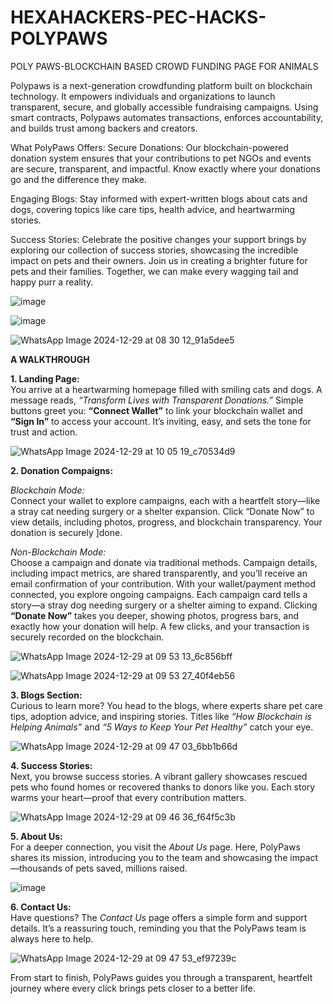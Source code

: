 # HEXAHACKERS-PEC-HACKS-POLYPAWS
POLY PAWS-BLOCKCHAIN BASED CROWD FUNDING PAGE FOR ANIMALS

Polypaws is a next-generation crowdfunding platform built on blockchain technology. It empowers individuals and organizations to launch transparent, secure, and globally accessible fundraising campaigns. Using smart contracts, Polypaws automates transactions, enforces accountability, and builds trust among backers and creators.

What PolyPaws Offers:
Secure Donations: Our blockchain-powered donation system ensures that your contributions to pet NGOs and events are secure, transparent, and impactful. Know exactly where your donations go and the difference they make.

Engaging Blogs: Stay informed with expert-written blogs about cats and dogs, covering topics like care tips, health advice, and heartwarming stories.

Success Stories: Celebrate the positive changes your support brings by exploring our collection of success stories, showcasing the incredible impact on pets and their owners.
Join us in creating a brighter future for pets and their families. Together, we can make every wagging tail and happy purr a reality.

![image](https://github.com/user-attachments/assets/60744c8e-aec4-4974-aa98-018ec0969de5)

![image](https://github.com/user-attachments/assets/f11686be-273e-40dd-9401-7fada206e08b)

![WhatsApp Image 2024-12-29 at 08 30 12_91a5dee5](https://github.com/user-attachments/assets/6851af9c-8b92-44b3-8e79-639ebc02ed29)


**A WALKTHROUGH**

**1. Landing Page:**  
You arrive at a heartwarming homepage filled with smiling cats and dogs. A message reads, *“Transform Lives with Transparent Donations.”* Simple buttons greet you: **“Connect Wallet”** to link your blockchain wallet and **“Sign In”** to access your account. It’s inviting, easy, and sets the tone for trust and action. 

![WhatsApp Image 2024-12-29 at 10 05 19_c70534d9](https://github.com/user-attachments/assets/85942714-15ab-4118-b95f-60a0ab879dd9)



**2. Donation Compaigns:**  

*Blockchain Mode:*  
Connect your wallet to explore campaigns, each with a heartfelt story—like a stray cat needing surgery or a shelter expansion. Click “Donate Now” to view details, including photos, progress, and blockchain transparency. Your donation is securely ]done.

*Non-Blockchain Mode:*  
Choose a campaign and donate via traditional methods. Campaign details, including impact metrics, are shared transparently, and you’ll receive an email confirmation of your contribution.
With your wallet/payment method connected, you explore ongoing campaigns. Each campaign card tells a story—a stray dog needing surgery or a shelter aiming to expand. Clicking **“Donate Now”** takes you deeper, showing photos, progress bars, and exactly how your donation will help. A few clicks, and your transaction is securely recorded on the blockchain.  

![WhatsApp Image 2024-12-29 at 09 53 13_6c856bff](https://github.com/user-attachments/assets/efc14ec1-4e99-4c04-98fd-54d43addfcee)

![WhatsApp Image 2024-12-29 at 09 53 27_40f4eb56](https://github.com/user-attachments/assets/48f5bd8a-8519-4ca6-a488-5e9c44e7af6d)


**3. Blogs Section:**  
Curious to learn more? You head to the blogs, where experts share pet care tips, adoption advice, and inspiring stories. Titles like *“How Blockchain is Helping Animals”* and *“5 Ways to Keep Your Pet Healthy”* catch your eye.  

![WhatsApp Image 2024-12-29 at 09 47 03_6bb1b66d](https://github.com/user-attachments/assets/9a3c75ad-6039-4862-9dec-bcf6209de2f0)



**4. Success Stories:**  
Next, you browse success stories. A vibrant gallery showcases rescued pets who found homes or recovered thanks to donors like you. Each story warms your heart—proof that every contribution matters.  


![WhatsApp Image 2024-12-29 at 09 46 36_f64f5c3b](https://github.com/user-attachments/assets/c0cdcfc1-a26f-4196-ac2a-bf9c93581bcf)



**5. About Us:**  
For a deeper connection, you visit the *About Us* page. Here, PolyPaws shares its mission, introducing you to the team and showcasing the impact—thousands of pets saved, millions raised.  

![image](https://github.com/user-attachments/assets/219939eb-40f9-4b31-890c-96aa96b186ed)



**6. Contact Us:**  
Have questions? The *Contact Us* page offers a simple form and support details. It’s a reassuring touch, reminding you that the PolyPaws team is always here to help.  

![WhatsApp Image 2024-12-29 at 09 47 53_ef97239c](https://github.com/user-attachments/assets/1cf0d760-bc7e-47a8-98d9-9b0c17474197)


From start to finish, PolyPaws guides you through a transparent, heartfelt journey where every click brings pets closer to a better life.



